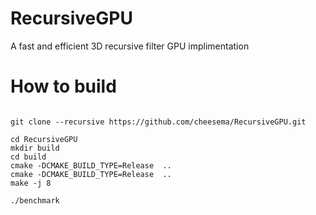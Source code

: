 # RecursiveGPU
A fast and efficient 3D recursive filter GPU implimentation


# How to build

```

git clone --recursive https://github.com/cheesema/RecursiveGPU.git

cd RecursiveGPU
mkdir build
cd build
cmake -DCMAKE_BUILD_TYPE=Release  ..
cmake -DCMAKE_BUILD_TYPE=Release  ..
make -j 8

./benchmark

```
